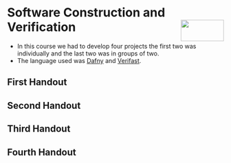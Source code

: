 # Software Construction and Verification <img align="right" width="100" height="50" src="https://camo.githubusercontent.com/b2029ffe76b249d5bdd72d48611937651db6a96a/68747470733a2f2f692e696d6775722e636f6d2f4c304e4c616a582e706e67">

- In this course we had to develop four projects the first two was individually and the last two was in groups of two.
- The language used was [Dafny](https://github.com/Microsoft/dafny) and [Verifast](https://github.com/verifast/verifast).
    
 ## First Handout
 ## Second Handout
 ## Third Handout
 ## Fourth Handout

